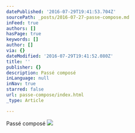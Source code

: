 ```yaml
---
datePublished: '2016-07-29T19:41:53.704Z'
sourcePath: _posts/2016-07-27-passe-compose.md
inFeed: true
authors: []
hasPage: true
keywords: []
author: []
via: {}
dateModified: '2016-07-29T19:41:52.080Z'
title: ''
publisher: {}
description: Passé composé
inLanguage: null
inNav: true
starred: false
url: passe-compose/index.html
_type: Article

---
```

Passé composé
![](https://imgflo.herokuapp.com/graph/vahj1ThiexotieMo/276b19b0ca2f06724c9c1159c89df610/croprotate.jpg?cropheight=4026&cropwidth=6046&degrees=0&input=https%3A%2F%2Fs3-us-west-2.amazonaws.com%2Fthe-grid-img%2Fp%2F00e8ce5b293b718d3524c8cbd92ccad9122b5fd6.jpg&x=0&y=118)